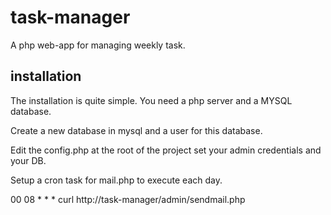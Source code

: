 # task-manager 

A php web-app for managing weekly task. 

## installation 

The installation is quite simple. You need a php server and a MYSQL database. 

Create a new database in mysql and a user for this database. 

Edit the config.php at the root of the project set your admin credentials and your DB. 

Setup a cron task for mail.php to execute each day. 

00 08 * * * curl http://task-manager/admin/sendmail.php

